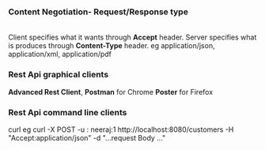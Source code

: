 <H3>Content Negotiation- Request/Response type</H3><br>
 Client specifies what it wants through <b>Accept</b> header.
 Server specifies what is produces through <b>Content-Type</b> header. eg application/json, application/xml, application/pdf
 
 <H3>Rest Api graphical clients</H3>
  <b>Advanced Rest Client</b>, <b>Postman</b> for Chrome
  <b>Poster</b> for Firefox
 
<H3>Rest Api command line clients</H3>
 curl
 eg curl -X POST -u <uerName>:<password> neeraj:1 http://localhost:8080/customers -H "Accept:application/json" -d "...request Body ..."
